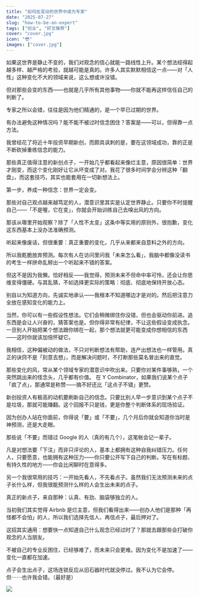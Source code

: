 ```yaml
---
title: "如何在变动的世界中成为专家"
date: "2025-07-27"
slug: "how-to-be-an-expert"
tags: ["创业", "好文推荐"]
cover: "cover.jpg"
icon: "😎"
images: ["cover.jpg"]
---
```

如果这世界是静止不变的，我们对观念的信心就能一路线性上升。某个想法经得起越多样、越严格的考验，就越可能是真的。许多人其实默默相信这一点——对「人性」这种变化不大的领域来说，这么想或许没错。



但对那些会变的东西——也就是几乎所有其他事物——你就不能再这样信任自己的判断了。



专家之所以会错，往往是因为他们精通的，是一个早已过期的世界。



有办法避免这种情况吗？能不能不被过时信念困住？答案是——可以，但得靠一点方法。



我曾经花了将近十年投资早期新创，而颇具讽刺的是，要在这领域成功，靠的正是不断砍掉重练信念的能力。



那些真正值得注意的新创点子，一开始几乎都看起来像烂主意，原因很简单：世界才刚变，而这个变化刚好让它从坏变成了对。我花了很多时间学会分辨这种「翻盘」，而这套技巧，其实也能套用在一切新想法上。



第一步，养成一种信念：世界一定会变。



那些对自己观点越来越笃定的人，潜意识里其实是认定世界静止。只要你不时提醒自己——「不是喔，它在变」，你就会开始训练自己去嗅出风的方向。



那该从哪里开始观察？除了「人性不太变」这条中等实用的原则外，很抱歉，变化这东西基本上没办法准确预测。



听起来像废话，但很重要：真正重要的变化，几乎从来都来自意料之外的方向。



所以我乾脆放弃预测。每次有人在访问里问我「未来怎么看」，我脑中都像没读书的考生一样拼命乱掰出一个听起来不错的答案。



但这不是因为我懒。恰好相反——我觉得，预测未来不但命中率可怜，还会让你思维变得僵硬。与其乱猜，不如选择更实际的策略：彻底、彻底地保持开放心态。



别自以为知道方向，先诚实地承认——我根本不知道哪边才是对的。然后把注意力全放在感知变化的能力上。



当然，你可以有一些假设性想法。它们会稍微绑住你没错，但也会驱动你前进。追东西是会让人兴奋的，猜答案也是。但你得非常有纪律，不让这些假设变成执念。
一旦别人开始把某个想法跟你绑在一起，那个想法就更可能变成你想相信的东西——这时你就该加倍怀疑它。



我相信，这种偏被动的做法，不只对判断想法有帮助，连产出想法也一样管用。真正的诀窍不是「刻意去想」，而是解决问题时，不打断那些莫名冒出来的直觉。



那些变化的风，常从某个领域专家的潜意识中吹出来。只要你对某件事够熟，一个突然跳出来的怪念头，几乎都有价值。
在 Y Combinator，如果我们说某个点子「疯了点」，那通常是称赞——搞不好还比「这点子不错」更赞。



新创投资人有极高的动机要刷新自己的信念。只要比别人早一步意识到某个点子不是垃圾，那就可能赚翻。这个回报不只是钱，更是你整个判断体系的现场验证。



因为创办人站在你面前，你得说「要」或「不要」，几个月后你就会知道你当时是神预测，还是大走眼。



那些说「不要」而错过 Google 的人（真的有几个），这笔帐会记一辈子。



凡是对想法要「下注」而非只评论的人，基本上都拥有这种自我纠错压力。任何人，只要愿意，也能拥有这种压力——你只要公开写下自己的判断。写在有标题、有持久性的地方——你会比闲聊时在意得多。



另一个我很常用的技巧：一开始先看人，不先看点子。虽然我们无法预测未来的点子长什么样，但我很能预测什么样的人会生出未来的点子。



真正的新点子，来自那种：认真、有劲、脑袋够独立的人。



当初我们其实觉得 Airbnb 是烂主意，但我们看得出来——创办人他们是那种「再怪都不会怕」的人，所以我们选择先信人、再信点子，最后押对了。



这招其实通用：想要快一点知道自己什么观念已经过时了？那就去跟那些会打破你观念的人当朋友。



不被自己的专业反困住，已经够难了，而未来只会更难。因为变化不是加速了——变化一直都在加速。



点子会生出点子，这场连锁反应从旧石器时代就没停过。我不认为它会停。
但⋯⋯也许我会错。（最好是）




![](https://prod-files-secure.s3.us-west-2.amazonaws.com/112d0858-5090-4d34-a606-b75eb8d65fd2/46476355-9cf3-4e99-9b7a-3531bc426380/1000202064.png?X-Amz-Algorithm=AWS4-HMAC-SHA256&X-Amz-Content-Sha256=UNSIGNED-PAYLOAD&X-Amz-Credential=ASIAZI2LB4667PK25JSY%2F20250924%2Fus-west-2%2Fs3%2Faws4_request&X-Amz-Date=20250924T091421Z&X-Amz-Expires=3600&X-Amz-Security-Token=IQoJb3JpZ2luX2VjEND%2F%2F%2F%2F%2F%2F%2F%2F%2F%2FwEaCXVzLXdlc3QtMiJHMEUCIGgYQlo7xeHFpVkEIf1V0FsPamCMIlkXr1ELgjYCAsPdAiEA5T2UE0mHFLzQGXpTW5NWLUQdVFnI%2B922l7clJSMWCTMq%2FwMIWRAAGgw2Mzc0MjMxODM4MDUiDDkYSIcY3lhIbxYPeyrcA1mje%2B5lic4FIxb%2BmQTGz6UFcHIp9hoJkRja0JSH9SRLNaCNncSGXAiIloRW5HT9Z1S26e%2BRpsqbsH5D6yF0L%2BOmoa54zOH2BYIJCfDOK%2BLH1eMUyyNKdEbof5o7Thx%2B0Ami5Fp23setm61uFtjjDbiErpr14jx2SLCf%2BJiwsi%2FB1V7LL1JNi%2FtI9RlZfQaNkZGaoQvLdmzSFspTLLeGKWK%2Fz5kK9OlkEu6fAyV8XauzLeCVshIIZOmk8ME2K8OcuH3Ttjk8EG1rpVbMbUOeF4i04vA4vSqHXlcZleq6fBJ%2FOScW2GoCYKzbIrKobUqTT3s7si2tI3EODts5coSBU%2BiTC%2Bc5esTuYue4yImf%2FpjiQLz6r%2Fjaa6abYyDPJaoigwwNP8RY3z3vcqc1EDxi%2FZA8Il%2FXng1m1GETCyOU8qVUW1UbJ87%2BLvjh9rg1g585cOB52CR5JCqDUBuMWRdWqfmvuuTo2ln7m3rjXKHnqLgoBoq2ByFJkjq8NcTgWkFCgugYRd19scP4e2xIjoToCn6YSXclmKKZrnnyBUN%2F7f2TL5k2rUzTH7CnaGKPntLbJ5psDl589XMlCvcDNXsLDmi6ta5cXmpXZMNmL%2F%2FQZTwpVgQVzpafPCQ6MBq6MJ%2FSzsYGOqUBtCqqyMSQ26%2F5gCUQE7JyMY1nUx3fsEUMTsdxupYFnXjKRLsDzEyIjRPetho63LmAQhPKkAQ8nJKv%2FYMfHVcvpcEuNAcOsyS9%2BuLNw8BsunNUAP9OlScLjz1783Q4Xs18QEZJMWLLCrGHSZ%2BSJF6xP4nBsh29anX2Ej4cO5GwvuGKh9vA6vNxVoQZ7viAGcils1TRPpXnxtcV83pJhAQgy3%2FisB2%2F&X-Amz-Signature=5b67bf15bf269c72231816163a9389a7ae28efe075eefe4e924a4d4e6493ed81&X-Amz-SignedHeaders=host&x-amz-checksum-mode=ENABLED&x-id=GetObject)

